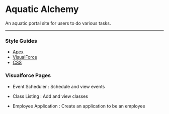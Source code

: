 # **Aquatic Alchemy**

An aquatic portal site for users to do various tasks.

____

### **Style Guides**
 * [Apex](files/StyleGuides/apex.cls, "Apex")
 * [VisualForce](files/StyleGuides/visualForce.page, "VisualForce")
 * [CSS](files/StyleGuides/css.css, "CSS")

### **Visualforce Pages**

 * Event Scheduler : Schedule and view events
 
 * Class Listing : Add and view classes

 * Employee Application : Create an application to be an employee

